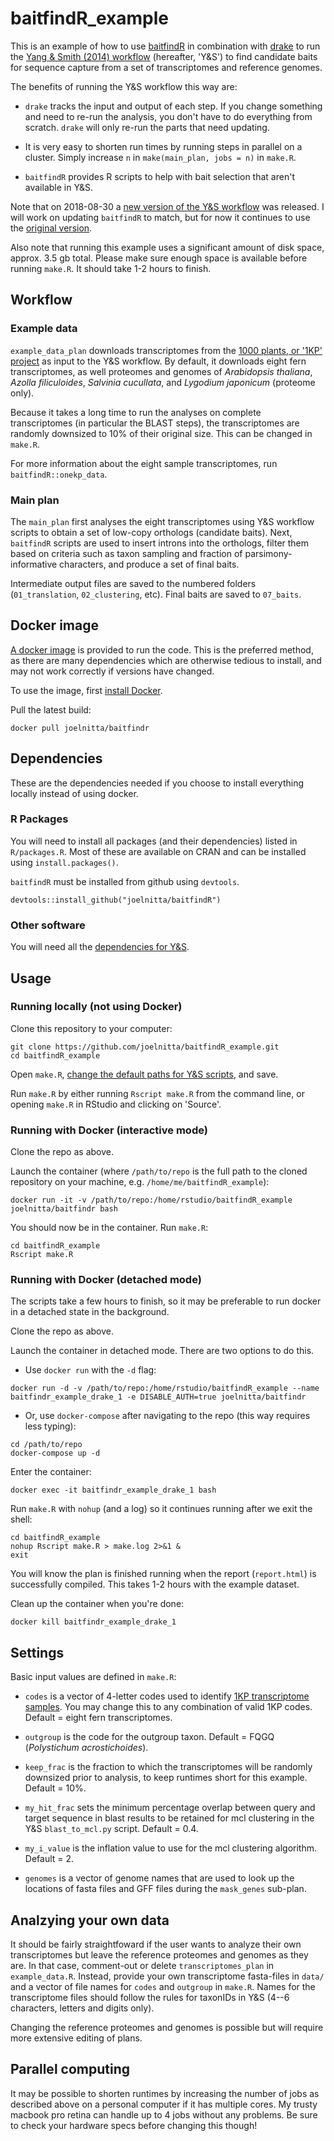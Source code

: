 # baitfindR_example

This is an example of how to use [baitfindR](https://github.com/joelnitta/baitfindR) in combination with [drake](https://github.com/ropensci/drake) to run the [Yang & Smith (2014) workflow](https://bitbucket.org/yangya/phylogenomic_dataset_construction) (hereafter, 'Y&S') to find candidate baits for sequence capture from a set of transcriptomes and reference genomes.

The benefits of running the Y&S workflow this way are:

- `drake` tracks the input and output of each step. If you change something and need to re-run the analysis, you don't have to do everything from scratch. `drake` will only re-run the parts that need updating.

- It is very easy to shorten run times by running steps in parallel on a cluster. Simply increase `n` in `make(main_plan, jobs = n)` in `make.R`.

- `baitfindR` provides R scripts to help with bait selection that aren't available in Y&S.

Note that on 2018-08-30 a [new version of the Y&S workflow](https://bitbucket.org/yanglab/phylogenomic_dataset_construction/) was released. I will work on updating `baitfindR` to match, but for now it continues to use the [original version](https://bitbucket.org/yangya/phylogenomic_dataset_construction).

Also note that running this example uses a significant amount of disk space, approx. 3.5 gb total. Please make sure enough space is available before running `make.R`. It should take 1-2 hours to finish.

## Workflow

### Example data

`example_data_plan` downloads transcriptomes from the [1000 plants, or '1KP' project](https://sites.google.com/a/ualberta.ca/onekp/) as input to the Y&S workflow. By default, it downloads eight fern transcriptomes, as well proteomes and genomes of *Arabidopsis thaliana*, *Azolla filiculoides*, *Salvinia cucullata*, and *Lygodium japonicum* (proteome only).

Because it takes a long time to run the analyses on complete transcriptomes (in particular the BLAST steps), the transcriptomes are randomly downsized to 10% of their original size. This can be changed in `make.R`.

For more information about the eight sample transcriptomes, run `baitfindR::onekp_data`.

### Main plan

The `main_plan` first analyses the eight transcriptomes using Y&S workflow scripts to obtain a set of low-copy orthologs (candidate baits). Next, `baitfindR` scripts are used to insert introns into the orthologs, filter them based on criteria such as taxon sampling and fraction of parsimony-informative characters, and produce a set of final baits.

Intermediate output files are saved to the numbered folders (`01_translation`, `02_clustering`, etc). Final baits are saved to `07_baits`.

## Docker image

[A docker image](https://hub.docker.com/r/joelnitta/baitfindr) is provided to run the code. This is the preferred method, as there are many dependencies which are otherwise tedious to install, and may not work correctly if versions have changed.

To use the image, first [install Docker](https://docs.docker.com/install/).

Pull the latest build:

```
docker pull joelnitta/baitfindr
```

## Dependencies

These are the dependencies needed if you choose to install everything locally instead of using docker.

### R Packages

You will need to install all packages (and their dependencies) listed in `R/packages.R`. Most of these are available on CRAN and can be installed using `install.packages()`.

`baitfindR` must be installed from github using `devtools`.

```{r dependencies, eval=FALSE}
devtools::install_github("joelnitta/baitfindR")
```

### Other software

You will need all the [dependencies for Y&S](https://bitbucket.org/yangya/phylogenomic_dataset_construction/src/master/tutorials/part1_dependencies.md).

## Usage

### Running locally (not using Docker)

Clone this repository to your computer:

```
git clone https://github.com/joelnitta/baitfindR_example.git
cd baitfindR_example
```

Open `make.R`, [change the default paths for Y&S scripts](https://joelnitta.github.io/baitfindR/reference/set_ys_path.html), and save.

Run `make.R` by either running `Rscript make.R` from the command line, or opening `make.R` in RStudio and clicking on 'Source'.

### Running with Docker (interactive mode)

Clone the repo as above.

Launch the container (where `/path/to/repo` is the full path to the cloned repository on your machine, e.g. `/home/me/baitfindR_example`):

```
docker run -it -v /path/to/repo:/home/rstudio/baitfindR_example joelnitta/baitfindr bash
```

You should now be in the container. Run `make.R`:

```
cd baitfindR_example
Rscript make.R
```

### Running with Docker (detached mode)

The scripts take a few hours to finish, so it may be preferable to run docker in a detached state in the background.

Clone the repo as above.

Launch the container in detached mode.  There are two options to do this. 

- Use `docker run` with the `-d` flag:
```
docker run -d -v /path/to/repo:/home/rstudio/baitfindR_example --name baitfindr_example_drake_1 -e DISABLE_AUTH=true joelnitta/baitfindr
```

- Or, use `docker-compose` after navigating to the repo (this way requires less typing):
```
cd /path/to/repo
docker-compose up -d
```

Enter the container:

```
docker exec -it baitfindr_example_drake_1 bash
```

Run `make.R` with `nohup` (and a log) so it continues running after we exit the shell:

```
cd baitfindR_example
nohup Rscript make.R > make.log 2>&1 &
exit
```

You will know the plan is finished running when the report (`report.html`) is successfully compiled. This takes 1-2 hours with the example dataset.

Clean up the container when you're done:

```
docker kill baitfindr_example_drake_1
```

## Settings

Basic input values are defined in `make.R`:

- `codes` is a vector of 4-letter codes used to identify [1KP transcriptome samples](http://www.onekp.com/samples/list.php). You may change this to any combination of valid 1KP codes. Default = eight fern transcriptomes.

- `outgroup` is the code for the outgroup taxon. Default = FQGQ (*Polystichum acrostichoides*).

- `keep_frac` is the fraction to which the transcriptomes will be randomly downsized prior to analysis, to keep runtimes short for this example. Default = 10%.

- `my_hit_frac` sets the minimum percentage overlap between query and target sequence in blast results to be retained for mcl clustering in the Y&S `blast_to_mcl.py` script. Default = 0.4.

- `my_i_value` is the inflation value to use for the mcl clustering algorithm. Default = 2.

- `genomes` is a vector of genome names that are used to look up the locations of fasta files and GFF files during the `mask_genes` sub-plan.

## Analzying your own data

It should be fairly straightfoward if the user wants to analyze their own transcriptomes but leave the reference proteomes and genomes as they are. In that case, comment-out or delete `transcriptomes_plan` in `example_data.R`. Instead, provide your own transcriptome fasta-files in `data/` and a vector of file names for `codes` and `outgroup` in `make.R`. Names for the transcriptome files should follow the rules for taxonIDs in Y&S (4--6 characters, letters and digits only).

Changing the reference proteomes and genomes is possible but will require more extensive editing of plans.

## Parallel computing

It may be possible to shorten runtimes by increasing the number of jobs as described above on a personal computer if it has multiple cores. My trusty macbook pro retina can handle up to 4 jobs without any problems.  Be sure to check your hardware specs before changing this though!
